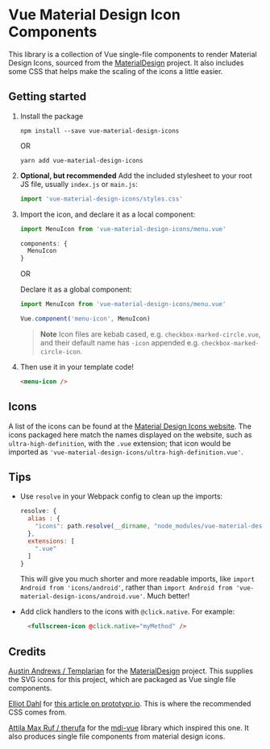 # Vue Material Design Icon Components

This library is a collection of Vue single-file components to render Material
Design Icons, sourced from the
[MaterialDesign](https://github.com/Templarian/MaterialDesign
"MaterialDesign Github page") project.
It also includes some CSS that helps make the scaling of the icons a little
easier.

## Getting started

1. Install the package

    ```console
    npm install --save vue-material-design-icons
    ```

    OR

    ```console
    yarn add vue-material-design-icons
    ```

2. **Optional, but recommended** Add the included stylesheet to your root JS
   file, usually `index.js` or `main.js`:

    ```javascript
    import 'vue-material-design-icons/styles.css'
    ```

3. Import the icon, and declare it as a local component:

    ```javascript
    import MenuIcon from 'vue-material-design-icons/menu.vue'

    components: {
      MenuIcon
    }
    ```

    OR

    Declare it as a global component:

    ```javascript
    import MenuIcon from 'vue-material-design-icons/menu.vue'

    Vue.component('menu-icon', MenuIcon)
    ```

    > **Note** Icon files are kebab cased, e.g. `checkbox-marked-circle.vue`, and
    > their default name has `-icon` appended e.g. `checkbox-marked-circle-icon`.

4. Then use it in your template code!

    ```html
    <menu-icon />
    ```

## Icons

A list of the icons can be found at the
[Material Design Icons website](https://materialdesignicons.com/
"Material Design Icons website"). The icons packaged here match the names
displayed on the website, such as `ultra-high-definition`, with the `.vue`
extension; that icon would be imported as
`'vue-material-design-icons/ultra-high-definition.vue'`.

## Tips

- Use `resolve` in your Webpack config to clean up the imports:

    ```javascript
    resolve: {
      alias : {
        "icons": path.resolve(__dirname, "node_modules/vue-material-design-icons")
      },
      extensions: [
        ".vue"
      ]
    }
    ```

    This will give you much shorter and more readable imports, like
    `import Android from 'icons/android'`, rather than
    `import Android from 'vue-material-design-icons/android.vue'`. Much better!

- Add click handlers to the icons with `@click.native`. For example:

    ```html
      <fullscreen-icon @click.native="myMethod" />
    ```

## Credits

[Austin Andrews / Templarian](https://github.com/Templarian "Templarian's GitHub profile") for
the [MaterialDesign](https://github.com/Templarian/MaterialDesign "MaterialDesign Github page")
project. This supplies the SVG icons for this project, which are packaged as
Vue single file components.

[Elliot Dahl](http://www.elliotdahl.com/ "Elliot Dahl's website") for
[this article on prototypr.io](https://blog.prototypr.io/align-svg-icons-to-text-and-say-goodbye-to-font-icons-d44b3d7b26b4 
"Align SVG Icons to Text and Say Goodbye to Font Icons"). This is where the
recommended CSS comes from.

[Attila Max Ruf / therufa](https://github.com/therufa "therufa's GitHub Profile")
for the [mdi-vue](https://github.com/therufa/mdi-vue "mdi-vue") library which
inspired this one. It also produces single file components from material
design icons.
